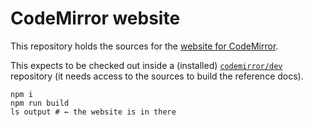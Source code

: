 # CodeMirror website

This repository holds the sources for the [website for
CodeMirror](https://codemirror.net/).

This expects to be checked out inside a (installed)
[`codemirror/dev`](https://github.com/codemirror/dev)
repository (it needs access to the sources to build the reference
docs).

```
npm i
npm run build
ls output # ← the website is in there
```
